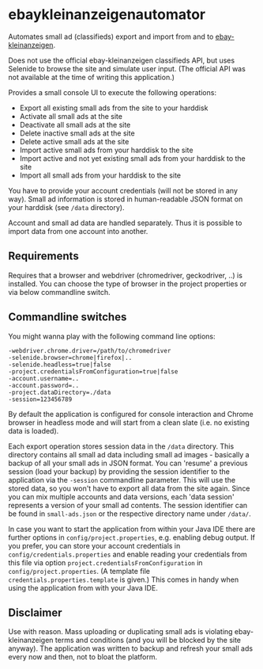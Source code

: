 # ebaykleinanzeigenautomator

Automates small ad (classifieds) export and import from and to [ebay-kleinanzeigen](https://www.ebay-kleinanzeigen.de).

Does not use the official ebay-kleinanzeigen classifieds API, but uses Selenide to browse the site and simulate user input. (The official API was not available at the time of writing this application.)

Provides a small console UI to execute the following operations:

* Export all existing small ads from the site to your harddisk
* Activate all small ads at the site
* Deactivate all small ads at the site
* Delete inactive small ads at the site
* Delete active small ads at the site
* Import active small ads from your harddisk to the site
* Import active and not yet existing small ads from your harddisk to the site
* Import all small ads from your harddisk to the site

You have to provide your account credentials (will not be stored in any way). Small ad information is stored in human-readable JSON format on your harddisk (see `/data` directory).

Account and small ad data are handled separately. Thus it is possible to import data from one account into another.

## Requirements

Requires that a browser and webdriver (chromedriver, geckodriver, ..) is installed. You can choose the type of browser in the project properties or via below commandline switch. 

## Commandline switches

You might wanna play with the following command line options:
```
-webdriver.chrome.driver=/path/to/chromedriver
-selenide.browser=chrome|firefox|..
-selenide.headless=true|false
-project.credentialsFromConfiguration=true|false
-account.username=..
-account.password=..
-project.dataDirectory=./data
-session=123456789
```
By default the application is configured for console interaction and Chrome browser in headless mode and will start from a clean slate (i.e. no existing data is loaded).

Each export operation stores session data in the `/data` directory. This directory contains all small ad data including small ad images \- basically a backup of all your small ads in JSON format. You can 'resume' a previous session (load your backup) by providing the session identifier to the application via the `-session` commandline parameter. This will use the stored data, so you won't have to export all data from the site again. Since you can mix multiple accounts and data versions, each 'data session' represents a version of your small ad contents. The session identifier can be found in `small-ads.json` or the respective directory name under `/data/`.

In case you want to start the application from within your Java IDE there are further options in `config/project.properties`, e.g. enabling debug output. If you prefer, you can store your account credentials in ``config/credentials.properties`` and enable reading your credentials from this file via option `project.credentialsFromConfiguration` in `config/project.properties`. (A template file `credentials.properties.template` is given.) This comes in handy when using the application from with your Java IDE.

## Disclaimer

Use with reason. Mass uploading or duplicating small ads is violating ebay-kleinanzeigen terms and conditions (and you will be blocked by the site anyway). The application was written to backup and refresh your small ads every now and then, not to bloat the platform.